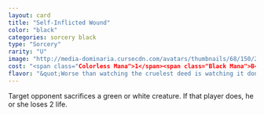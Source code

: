 ```yaml
---
layout: card
title: "Self-Inflicted Wound"
color: "black"
categories: sorcery black
type: "Sorcery"
rarity: "U"
image: "http://media-dominaria.cursecdn.com/avatars/thumbnails/68/150/200/283/635614918460959717.png"
cost: "<span class="Colorless Mana">1</span><span class="Black Mana">B</span>"
flavor: "&quot;Worse than watching the cruelest deed is watching it done by your own hand.&quot;"
---
```


Target opponent sacrifices a green or white creature. If that player does, he or she loses 2 life.

